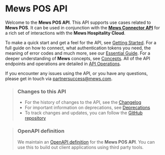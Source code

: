 # Mews POS API

Welcome to the **Mews POS API**. This API supports use cases related to **Mews POS**. It can be used in conjunction with the [**Mews Connector API**](https://mews-systems.gitbook.io/connector-api) for a rich set of interactions with the **Mews Hospitality Cloud**.

To make a quick start and get a feel for the API, see [Getting Started](getting-started/README.md). For a full guide on how to connect, what authentication tokens you need, the meaning of error codes and much more, see our [Essential Guide](essential-guide/README.md). For a deeper understanding of **Mews** concepts, see [Concepts](concepts/README.md).  All of the API endpoints and operations are detailed in [API Operations](operations/README.md).

If you encounter any issues using the API, or you have any questions, please get in touch via [partnersuccess@mews.com](mailto:partnersuccess@mews.com).

> ### Changes to this API
> * For the history of changes to the API, see the [Changelog](changelog/README.md)
> * For important information on deprecations, see [Deprecations](deprecations/README.md)
> * To track changes and updates, you can follow the [GitHub repository](https://github.com/MewsSystems/gitbook-pos-api/tree/main)

> ### OpenAPI definition
> We maintain an [OpenAPI definition](https://pos.mews.com/api/v2/docs/openapi.yaml) for the __Mews POS API__. You can use this to build out client applications using third party tools.

